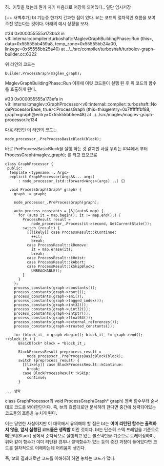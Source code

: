 하.. 커밋을 했는데 뭔가 자기 마음대로 저장이 되어있다.. 일단 임시저장


[++ 새벽추가] bt 기능중 한가지 간과한 점이 있다. bt는 코드의 절차적인 흐름을 보여주진 않는다는 것이다. 아래의 예시 상황을 보자.

#34 0x000055555a173bb3 in v8::internal::compiler::turboshaft::MaglevGraphBuildingPhase::Run (this=<optimized out>, data=0x55555bb459a8, temp_zone=0x55555bb24a00, linkage=0x55555bb25a40) at ../../src/compiler/turboshaft/turbolev-graph-builder.cc:6322

위 라인의 코드는

```
builder.ProcessGraph(maglev_graph);
```

MaglevGraphBuildingPhase::Run 이후에 여럿 코드들이 실행 된 후 위 코드의 함수를 호출하게 된다.

#33 0x000055555a173efa in v8::internal::maglev::GraphProcessor<v8::internal::compiler::turboshaft::NodeProcessorBase, true>::ProcessGraph (this=this@entry=0x7fffffffbf88, graph=graph@entry=0x55555bb5ee48) at ../../src/maglev/maglev-graph-processor.h:134

다음 라인인 이 라인의 코드는

```
node_processor_.PreProcessBasicBlock(block);
```

바로 PreProcessBasicBlock을 실행 하는 것 같지만 사실 우리는 #34에서 부터 ProcessGraph(maglev_graph); 를 타고 왔으므로 

```
class GraphProcessor {
 public:
  template <typename... Args>
  explicit GraphProcessor(Args&&... args)
      : node_processor_(std::forward<Args>(args)...) {}

  void ProcessGraph(Graph* graph) {
    graph_ = graph;

    node_processor_.PreProcessGraph(graph);

    auto process_constants = [&](auto& map) {
      for (auto it = map.begin(); it != map.end();) {
        ProcessResult result =
            node_processor_.Process(it->second, GetCurrentState());
        switch (result) {
          [[likely]] case ProcessResult::kContinue:
            ++it;
            break;
          case ProcessResult::kRemove:
            it = map.erase(it);
            break;
          case ProcessResult::kHoist:
          case ProcessResult::kAbort:
          case ProcessResult::kSkipBlock:
            UNREACHABLE();
        }
      }
    };
    process_constants(graph->constants());
    process_constants(graph->root());
    process_constants(graph->smi());
    process_constants(graph->tagged_index());
    process_constants(graph->int32());
    process_constants(graph->uint32());
    process_constants(graph->intptr());
    process_constants(graph->float64());
    process_constants(graph->external_references());
    process_constants(graph->trusted_constants());

    for (block_it_ = graph->begin(); block_it_ != graph->end(); ++block_it_) {
      BasicBlock* block = *block_it_;

      BlockProcessResult preprocess_result =
          node_processor_.PreProcessBasicBlock(block);
      switch (preprocess_result) {
        [[likely]] case BlockProcessResult::kContinue:
          break;
        case BlockProcessResult::kSkip:
          continue;
      }

... 생략
```

class GraphProcessor의 void ProcessGraph(Graph* graph) 멤버 함수부터 순서대로 코드를 봐야한단거다. 즉, bt의 흐름대로만 분석하려 한다면 중간에 생략되어있는 코드들의 흐름을 놓치게 된다.


이는 당연한 사실이지만 이 대목에서 유의해야 할 점은 bt는 **이미 리턴된 함수는 출력하지 않음**, **앞서 실행된 코드들은 생략함** 이란 것이다. 
bt는 단순히 스택 프레임을 기준으로 메모리(Stack) 상에서 순차적으로 실행되고 있는 콜스택만을 기준으로 트레이싱하며, 위와 같이 함수가 이미 리턴된 경우나 콜백함수가 있는 등의 중간 과정이 들어있다면 코드를 절차적으로 이해하는데 어려움이 생긴다.

즉, bt의 결과대로만 코드를 이해하려 하면 놓치는 코드가 많다.






